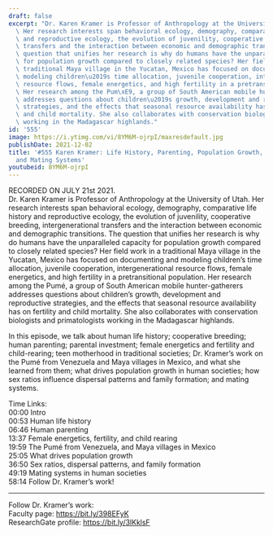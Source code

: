 ```yaml
---
draft: false
excerpt: "Dr. Karen Kramer is Professor of Anthropology at the University of Utah.\
  \ Her research interests span behavioral ecology, demography, comparative life history\
  \ and reproductive ecology, the evolution of juvenility, cooperative breeding, intergenerational\
  \ transfers and the interaction between economic and demographic transitions. The\
  \ question that unifies her research is why do humans have the unparalleled capacity\
  \ for population growth compared to closely related species? Her field work in a\
  \ traditional Maya village in the Yucatan, Mexico has focused on documenting and\
  \ modeling children\u2019s time allocation, juvenile cooperation, intergenerational\
  \ resource flows, female energetics, and high fertility in a pretransitional population.\
  \ Her research among the Pum\xE9, a group of South American mobile hunter-gatherers\
  \ addresses questions about children\u2019s growth, development and reproductive\
  \ strategies, and the effects that seasonal resource availability has on fertility\
  \ and child mortality. She also collaborates with conservation biologists and primatologists\
  \ working in the Madagascar highlands."
id: '555'
image: https://i.ytimg.com/vi/8YM6M-ojrpI/maxresdefault.jpg
publishDate: 2021-12-02
title: '#555 Karen Kramer: Life History, Parenting, Population Growth, Dispersals,
  and Mating Systems'
youtubeid: 8YM6M-ojrpI
---
```

<div class="timelinks">

RECORDED ON JULY 21st 2021.  
Dr. Karen Kramer is Professor of Anthropology at the University of Utah. Her research interests span behavioral ecology, demography, comparative life history and reproductive ecology, the evolution of juvenility, cooperative breeding, intergenerational transfers and the interaction between economic and demographic transitions. The question that unifies her research is why do humans have the unparalleled capacity for population growth compared to closely related species? Her field work in a traditional Maya village in the Yucatan, Mexico has focused on documenting and modeling children’s time allocation, juvenile cooperation, intergenerational resource flows, female energetics, and high fertility in a pretransitional population. Her research among the Pumé, a group of South American mobile hunter-gatherers addresses questions about children’s growth, development and reproductive strategies, and the effects that seasonal resource availability has on fertility and child mortality. She also collaborates with conservation biologists and primatologists working in the Madagascar highlands.

In this episode, we talk about human life history; cooperative breeding; human parenting; parental investment; female energetics and fertility and child-rearing; teen motherhood in traditional societies; Dr. Kramer’s work on the Pumé from Venezuela and Maya villages in Mexico, and what she learned from them; what drives population growth in human societies; how sex ratios influence dispersal patterns and family formation; and mating systems.

Time Links:  
<time>00:00</time> Intro  
<time>00:53</time> Human life history  
<time>06:46</time> Human parenting  
<time>13:37</time> Female energetics, fertility, and child rearing  
<time>19:59</time> The Pumé from Venezuela, and Maya villages in Mexico  
<time>25:05</time> What drives population growth  
<time>36:50</time> Sex ratios, dispersal patterns, and family formation  
<time>49:19</time> Mating systems in human societies  
<time>58:14</time> Follow Dr. Kramer’s work!

---

Follow Dr. Kramer’s work:  
Faculty page: https://bit.ly/398EFyK  
ResearchGate profile: https://bit.ly/3lKklsF
</div>


